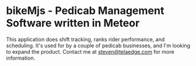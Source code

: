 # bikeMjs - Pedicab Management Software written in Meteor
This application does shift tracking, ranks rider performance, and scheduling. It's used for by a couple of pedicab businesses, and I'm looking to expand the product. Contact me at steven@telaedge.com for more information. 
